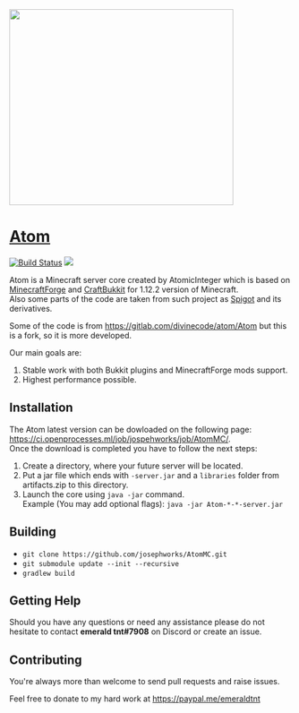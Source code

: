 <img src="https://assets.gitlab-static.net/uploads/-/system/project/avatar/6581187/atom_logo1.png" width="400" height="350">

# [Atom](https://github.com/josephworks/AtomMC/blob/master/README.md)

[![Build Status](http://ci.openprocesses.ml/job/jospehworks/job/AtomMC/badge/icon)](http://ci.openprocesses.ml/job/jospehworks/job/AtomMC/)
<a href="http://files.minecraftforge.net/maven/net/minecraftforge/forge/index_1.12.2.html"><img src="https://img.shields.io/badge/Forge-1.12.2--14.23.5.2836-brightgreen.svg?colorB=26303d"></a>

Atom is a Minecraft server core created by AtomicInteger which is based on [MinecraftForge](https://github.com/MinecraftForge/MinecraftForge) and [CraftBukkit](https://hub.spigotmc.org/stash/projects/SPIGOT/repos/craftbukkit/browse) for 1.12.2 version of Minecraft.  
Also some parts of the code are taken from such project as [Spigot](https://hub.spigotmc.org/stash/projects/SPIGOT/repos/spigot/browse)
and its derivatives.

Some of the code is from https://gitlab.com/divinecode/atom/Atom but this is a fork, so it is more developed.

Our main goals are:
1. Stable work with both Bukkit plugins and MinecraftForge mods support.
2. Highest performance possible.

## Installation
The Atom latest version can be dowloaded on the following page: https://ci.openprocesses.ml/job/jospehworks/job/AtomMC/.  
Once the download is completed you have to follow the next steps:
1. Create a directory, where your future server will be located.
2. Put a jar file which ends with `-server.jar` and a `libraries` folder from artifacts.zip to this directory.
3. Launch the core using `java -jar` command.  
    Example (You may add optional flags): `java -jar Atom-*-*-server.jar`

## Building
- `git clone https://github.com/josephworks/AtomMC.git`
- `git submodule update --init --recursive`
- `gradlew build`

## Getting Help
Should you have any questions or need any assistance please do not hesitate to contact **emerald tnt#7908** on Discord or create an issue.

## Contributing
You're always more than welcome to send pull requests and raise issues.

Feel free to donate to my hard work at https://paypal.me/emeraldtnt
